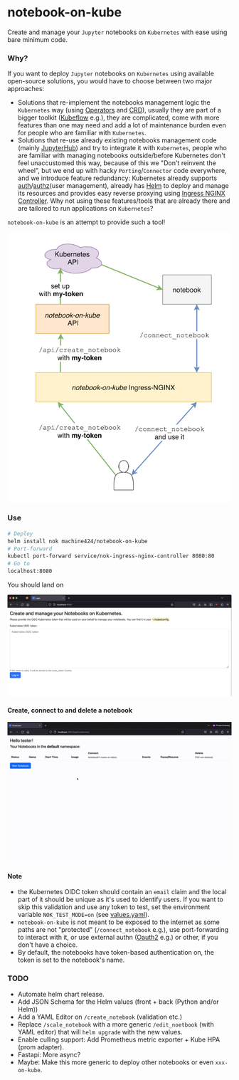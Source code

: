# notebook-on-kube

Create and manage your `Jupyter` notebooks on `Kubernetes` with ease using bare minimum code.

### Why?

If you want to deploy `Jupyter` notebooks on `Kubernetes` using available open-source solutions, you would have to choose between two major approaches:

- Solutions that re-implement the notebooks management logic the `Kubernetes` way (using [Operators](https://kubernetes.io/docs/concepts/extend-kubernetes/operator/) and [CRD](https://kubernetes.io/docs/concepts/extend-kubernetes/api-extension/custom-resources/)),
usually they are part of a bigger toolkit ([Kubeflow](https://www.kubeflow.org) e.g.), they are complicated, come with more features than one may need and add a lot of maintenance burden even for people who are familiar with `Kubernetes`.
- Solutions that re-use already existing notebooks management code (mainly [JupyterHub](https://jupyter.org/hub)) and try to integrate it with `Kubernetes`,
people who are familiar with managing notebooks outside/before Kubernetes don't feel unaccustomed this way, because of this we "Don't reinvent the wheel", but we end up with
hacky `Porting`/`Connector` code everywhere, and we introduce feature redundancy: Kubernetes already supports [auth](https://kubernetes.io/docs/reference/access-authn-authz/authentication/)/[authz](https://kubernetes.io/docs/reference/access-authn-authz/authorization/)(user management),
already has [Helm](https://helm.sh) to deploy and manage its resources and provides easy reverse proxying using [Ingress NGINX Controller](https://github.com/kubernetes/ingress-nginx). Why not using these features/tools that are already there and are tailored to run applications on `Kubernetes`?

`notebook-on-kube` is an attempt to provide such a tool!

<p align="center">
  <img src="artwork/notebook-on-kube.drawio.png" />
</p>

### Use

```bash
# Deploy
helm install nok machine424/notebook-on-kube
# Port-forward
kubectl port-forward service/nok-ingress-nginx-controller 8080:80
# Go to
localhost:8080
```

You should land on

<p align="center">
  <img src="artwork/login.png" />
</p>

#### Create, connect to and delete a notebook

<p align="center">
  <img src="artwork/create-notebook.gif" />
</p>

#### Note

- the Kubernetes OIDC token should contain an `email` claim and the local part of it should be unique as it's used to identify users.
If you want to skip this validation and use any token to test, set the environment variable `NOK_TEST_MODE=on` (see [values.yaml](deploy/notebook-on-kube/values.yaml)).
- `notebook-on-kube` is not meant to be exposed to the internet as some paths are not "protected" (`/connect_notebook` e.g.),
use port-forwarding to interact with it, or use external authn ([Oauth2](https://kubernetes.github.io/ingress-nginx/examples/auth/oauth-external-auth/) e.g.) or other, if you don't have a choice.
- By default, the notebooks have token-based authentication on, the token is set to the notebook's name.

### TODO
- Automate helm chart release.
- Add JSON Schema for the Helm values (front + back (Python and/or Helm))
- Add a YAML Editor on `/create_notebook` (validation etc.)
- Replace `/scale_notebook` with a more generic `/edit_noetbook` (with YAML editor) that will `helm upgrade` with the new values.
- Enable culling support: Add Prometheus metric exporter + Kube HPA (prom adapter).
- Fastapi: More async?
- Maybe: Make this more generic to deploy other notebooks or even `xxx-on-kube`.
